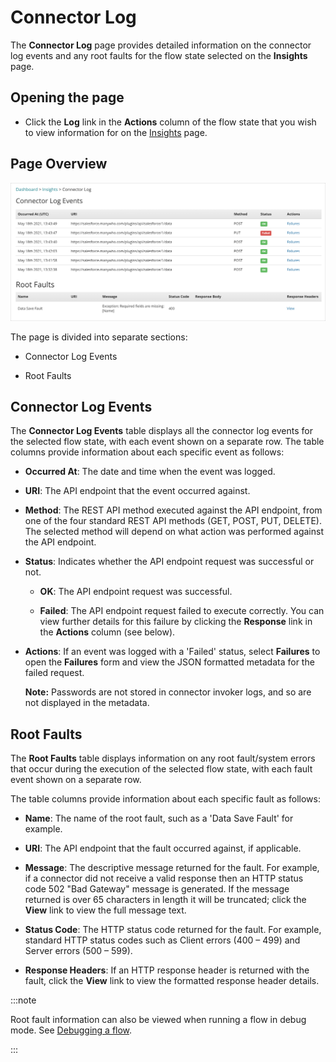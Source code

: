 # Connector Log

<head>
  <meta name="guidename" content="Flow"/>
  <meta name="context" content="GUID-878d14da-33a6-4728-8e5e-6dfe3364edee"/>
</head>


The **Connector Log** page provides detailed information on the connector log events and any root faults for the flow state selected on the **Insights** page.

## Opening the page

-   Click the **Log** link in the **Actions** column of the flow state that you wish to view information for on the [Insights](c-flo-Dashboard_Insights_Details_page_e683bf2d-5c66-465e-84bf-ecc51c02496b.md) page.


## Page Overview

![The Service Log page](../Images/img-flo-Dashboard_Insights_Service_Log_deef61fb-2793-42b0-99be-c0761dd10150.png)

The page is divided into separate sections:

-   Connector Log Events

-   Root Faults


## Connector Log Events

The **Connector Log Events** table displays all the connector log events for the selected flow state, with each event shown on a separate row. The table columns provide information about each specific event as follows:

-   **Occurred At**: The date and time when the event was logged.

-   **URI**: The API endpoint that the event occurred against.

-   **Method**: The REST API method executed against the API endpoint, from one of the four standard REST API methods \(GET, POST, PUT, DELETE\). The selected method will depend on what action was performed against the API endpoint.

-   **Status**: Indicates whether the API endpoint request was successful or not.

    -   **OK**: The API endpoint request was successful.

    -   **Failed**: The API endpoint request failed to execute correctly. You can view further details for this failure by clicking the **Response** link in the **Actions** column \(see below\).

-   **Actions**: If an event was logged with a 'Failed' status, select **Failures** to open the **Failures** form and view the JSON formatted metadata for the failed request.

    **Note:** Passwords are not stored in connector invoker logs, and so are not displayed in the metadata.


## Root Faults

The **Root Faults** table displays information on any root fault/system errors that occur during the execution of the selected flow state, with each fault event shown on a separate row.

The table columns provide information about each specific fault as follows:

-   **Name**: The name of the root fault, such as a 'Data Save Fault' for example.

-   **URI**: The API endpoint that the fault occurred against, if applicable.

-   **Message**: The descriptive message returned for the fault. For example, if a connector did not receive a valid response then an HTTP status code 502 "Bad Gateway" message is generated. If the message returned is over 65 characters in length it will be truncated; click the **View** link to view the full message text.

-   **Status Code**: The HTTP status code returned for the fault. For example, standard HTTP status codes such as Client errors \(400 – 499\) and Server errors \(500 – 599\).

-   **Response Headers**: If an HTTP response header is returned with the fault, click the **View** link to view the formatted response header details.


:::note

Root fault information can also be viewed when running a flow in debug mode. See [Debugging a flow](c-flo-Debugging_a82ae672-dd07-469f-b2a4-baa8180cb522.md).

:::